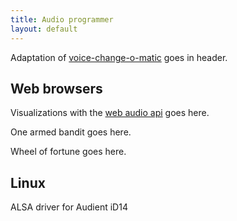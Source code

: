 ```yaml
---
title: Audio programmer
layout: default
---
```


Adaptation of [voice-change-o-matic](https://mdn.github.io/voice-change-o-matic/) goes in header.

## Web browsers

Visualizations with the [web audio api](https://developer.mozilla.org/en-US/docs/Web/API/Web_Audio_API/Visualizations_with_Web_Audio_API) goes here.

One armed bandit goes here.

Wheel of fortune goes here.

## Linux

ALSA driver for Audient iD14


